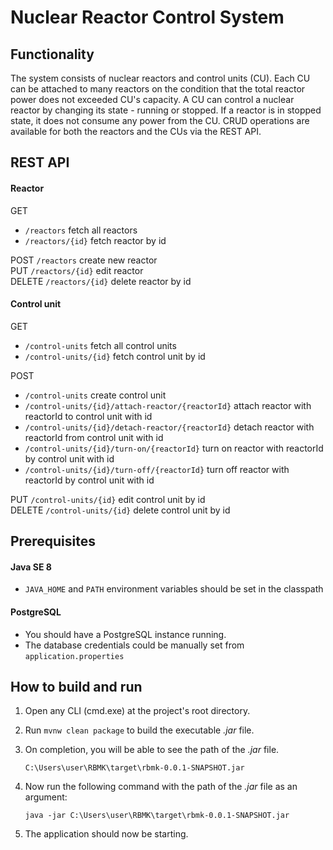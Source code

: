 # Nuclear Reactor Control System
## Functionality
The system consists of nuclear reactors and control units (CU).
Each CU can be attached to many reactors on the condition that 
the total reactor power does not exceeded CU's capacity.
A CU can control a nuclear reactor by changing its state - running or stopped.
If a reactor is in stopped state, it does not consume any power from the CU.
CRUD operations are available for both the reactors and the CUs via the REST API.

## REST API
#### Reactor
GET 
- ``/reactors`` fetch all reactors  
- ``/reactors/{id}`` fetch reactor by id  

POST ``/reactors``  create new reactor  
PUT ``/reactors/{id}`` edit reactor  
DELETE ``/reactors/{id}`` delete reactor by id

#### Control unit
GET 
- ``/control-units`` fetch all control units  
-  ``/control-units/{id}`` fetch control unit by id
   
POST
- ``/control-units`` create control unit  
- ``/control-units/{id}/attach-reactor/{reactorId}`` attach reactor with reactorId to control unit with id  
- ``/control-units/{id}/detach-reactor/{reactorId}`` detach reactor with reactorId from control unit with id    
- ``/control-units/{id}/turn-on/{reactorId}`` turn on reactor with reactorId by control unit with id    
- ``/control-units/{id}/turn-off/{reactorId}``  turn off reactor with reactorId by control unit with id  

PUT ``/control-units/{id}`` edit control unit by id   
DELETE ``/control-units/{id}`` delete control unit by id  

## Prerequisites
#### Java SE 8
- ``JAVA_HOME`` and ``PATH`` environment variables should be set in the classpath
#### PostgreSQL
- You should have a PostgreSQL instance running.
- The database credentials could be manually set from ``application.properties``
## How to build and run

1. Open any CLI (cmd.exe) at the project's root directory.

2. Run ``mvnw clean package`` to build the executable *.jar* file.

3. On completion, you will be able to see the path of the *.jar* file.

    ``C:\Users\user\RBMK\target\rbmk-0.0.1-SNAPSHOT.jar``

4. Now run the following command with the path of the *.jar* file as an argument:

    ``java -jar C:\Users\user\RBMK\target\rbmk-0.0.1-SNAPSHOT.jar`` 

5. The application should now be starting.